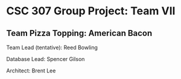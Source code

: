# CSC 307 Group Project: Team VII
## Team Pizza Topping: American Bacon

Team Lead (tentative): Reed Bowling

Database Lead: Spencer Gilson

Architect: Brent Lee